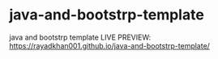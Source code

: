 # java-and-bootstrp-template
java and bootstrp template
LIVE PREVIEW:
https://rayadkhan001.github.io/java-and-bootstrp-template/
